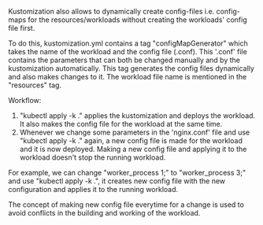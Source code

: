 Kustomization also allows to dynamically create config-files i.e. config-maps for the resources/workloads without creating the workloads' config file first.

To do this, kustomization.yml contains a tag "configMapGenerator" which takes the name of the workload and the config file (.conf). This '.conf' file contains the parameters that can both be changed manually and by the kustomization automatically. This tag generates the config files dynamically and also makes changes to it. The workload file name is mentioned in the "resources" tag.

Workflow:
1. "kubectl apply -k ." applies the kustomization and deploys the workload. It also makes the config file for the workload at the same time.
2. Whenever we change some parameters in the 'nginx.conf' file and use "kubectl apply -k ." again, a new config file is made for the workload and it is now deployed. Making a new config file and applying it to the workload doesn't stop the running workload.

For example, we can change "worker_process 1;" to "worker_process 3;" and use "kubectl apply -k .", it creates new config file with the new configuration and applies it to the running workload.

The concept of making new config file everytime for a change is used to avoid conflicts in the building and working of the workload.
